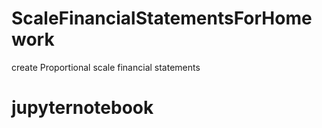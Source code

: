 # ScaleFinancialStatementsForHomework
create Proportional scale financial statements 
# jupyternotebook
